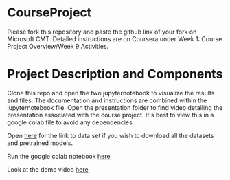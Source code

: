 # CourseProject

Please fork this repository and paste the github link of your fork on Microsoft CMT. Detailed instructions are on Coursera under Week 1: Course Project Overview/Week 9 Activities.

# Project Description and Components

Clone this repo and open the two jupyternotebook to visualize the results and files. The documentation and instructions are combined within the jupyternotebook file. Open the presentation folder to find video detailing the presentation associated with the course project. It's best to view this in a google colab file to avoid any dependencies.

Open [here](https://drive.google.com/drive/folders/1t7WcptSE-kH04-zqK13E8FkXGcu8QSKg) for the link to data set if you wish to download all the datasets and pretrained models.

Run the google colab notebook [here](https://colab.research.google.com/drive/1ouXUU498m8zvbOt716A3MTWs85HmJhhB?usp=sharing#scrollTo=zN-WW2c0SP9U)

Look at the demo video [here](https://vimeo.com/655137892)

